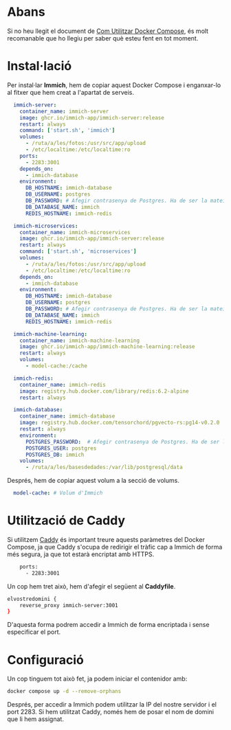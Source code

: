 # Abans

Si no heu llegit el document de [Com Utilitzar Docker Compose](https://github.com/Otorexer/SerLliure/tree/main/Tutorials/ComUtilitzarDockerCompose), és molt recomanable que ho llegiu per saber què esteu fent en tot moment.

# Instal·lació

Per instal·lar **Immich**, hem de copiar aquest Docker Compose i enganxar-lo al fitxer que hem creat a l'apartat de serveis.

```yaml
  immich-server:
    container_name: immich-server
    image: ghcr.io/immich-app/immich-server:release
    restart: always
    command: ['start.sh', 'immich']
    volumes:
      - /ruta/a/les/fotos:/usr/src/app/upload
      - /etc/localtime:/etc/localtime:ro
    ports:
      - 2283:3001
    depends_on:
      - immich-database
    environment:
      DB_HOSTNAME: immich-database
      DB_USERNAME: postgres
      DB_PASSWORD: # Afegir contrasenya de Postgres. Ha de ser la mateixa que la del contenidor.
      DB_DATABASE_NAME: immich
      REDIS_HOSTNAME: immich-redis

  immich-microservices:
    container_name: immich-microservices
    image: ghcr.io/immich-app/immich-server:release
    restart: always
    command: ['start.sh', 'microservices']
    volumes:
      - /ruta/a/les/fotos:/usr/src/app/upload
      - /etc/localtime:/etc/localtime:ro
    depends_on:
      - immich-database
    environment:
      DB_HOSTNAME: immich-database
      DB_USERNAME: postgres
      DB_PASSWORD: # Afegir contrasenya de Postgres. Ha de ser la mateixa que la del contenidor.
      DB_DATABASE_NAME: immich
      REDIS_HOSTNAME: immich-redis

  immich-machine-learning:
    container_name: immich-machine-learning
    image: ghcr.io/immich-app/immich-machine-learning:release
    restart: always
    volumes:
      - model-cache:/cache

  immich-redis:
    container_name: immich-redis
    image: registry.hub.docker.com/library/redis:6.2-alpine
    restart: always

  immich-database:
    container_name: immich-database
    image: registry.hub.docker.com/tensorchord/pgvecto-rs:pg14-v0.2.0
    restart: always
    environment:
      POSTGRES_PASSWORD:  # Afegir contrasenya de Postgres. Ha de ser la mateixa que la del contenidor.
      POSTGRES_USER: postgres
      POSTGRES_DB: immich
    volumes:
      - /ruta/a/les/basesdedades:/var/lib/postgresql/data
```

Després, hem de copiar aquest volum a la secció de volums.

```yaml
  model-cache: # Volum d'Immich
```

# Utilització de Caddy

Si utilitzem [Caddy](https://github.com/Otorexer/SerLliure/tree/main/Serveis/Caddy) és important treure aquests paràmetres del Docker Compose, ja que Caddy s'ocupa de redirigir el tràfic cap a Immich de forma més segura, ja que tot estarà encriptat amb HTTPS.

```bash
    ports:
      - 2283:3001
```

Un cop hem tret això, hem d'afegir el següent al **Caddyfile**.

```bash
elvostredomini {
    reverse_proxy immich-server:3001
}
```

D'aquesta forma podrem accedir a Immich de forma encriptada i sense especificar el port.

# Configuració

Un cop tinguem tot això fet, ja podem iniciar el contenidor amb:

```bash
docker compose up -d --remove-orphans
```

Després, per accedir a Immich podem utilitzar la IP del nostre servidor i el port 2283. Si hem utilitzat Caddy, només hem de posar el nom de domini que li hem assignat.
